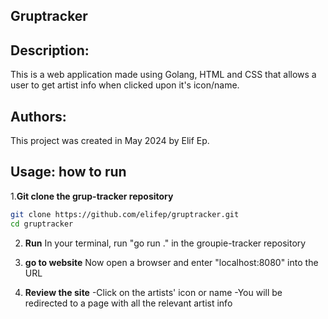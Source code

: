 ## Gruptracker

## Description: 
This is a web application made using Golang, HTML and CSS that allows a user to get artist info when clicked upon it's icon/name.

## Authors:
This project was created in May 2024 by Elif Ep.

## Usage: how to run

1.**Git clone the grup-tracker repository**
   ```bash
   git clone https://github.com/elifep/gruptracker.git
   cd gruptracker
  ```
2. **Run**
 In your terminal, run "go run ." in the groupie-tracker repository

3. **go to website**
Now open a browser and enter "localhost:8080" into the URL

4. **Review the site**
-Click on the artists' icon or name
-You will be redirected to a page with all the relevant artist info
